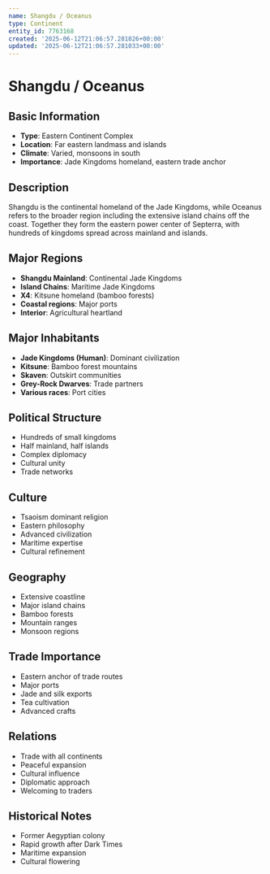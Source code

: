 ```yaml
---
name: Shangdu / Oceanus
type: Continent
entity_id: 7763168
created: '2025-06-12T21:06:57.281026+00:00'
updated: '2025-06-12T21:06:57.281033+00:00'
---
```


# Shangdu / Oceanus

## Basic Information
- **Type**: Eastern Continent Complex
- **Location**: Far eastern landmass and islands
- **Climate**: Varied, monsoons in south
- **Importance**: Jade Kingdoms homeland, eastern trade anchor

## Description
Shangdu is the continental homeland of the Jade Kingdoms, while Oceanus refers to the broader region including the extensive island chains off the coast. Together they form the eastern power center of Septerra, with hundreds of kingdoms spread across mainland and islands.

## Major Regions
- **Shangdu Mainland**: Continental Jade Kingdoms
- **Island Chains**: Maritime Jade Kingdoms
- **X4**: Kitsune homeland (bamboo forests)
- **Coastal regions**: Major ports
- **Interior**: Agricultural heartland

## Major Inhabitants
- **Jade Kingdoms (Human)**: Dominant civilization
- **Kitsune**: Bamboo forest mountains
- **Skaven**: Outskirt communities
- **Grey-Rock Dwarves**: Trade partners
- **Various races**: Port cities

## Political Structure
- Hundreds of small kingdoms
- Half mainland, half islands
- Complex diplomacy
- Cultural unity
- Trade networks

## Culture
- Tsaoism dominant religion
- Eastern philosophy
- Advanced civilization
- Maritime expertise
- Cultural refinement

## Geography
- Extensive coastline
- Major island chains
- Bamboo forests
- Mountain ranges
- Monsoon regions

## Trade Importance
- Eastern anchor of trade routes
- Major ports
- Jade and silk exports
- Tea cultivation
- Advanced crafts

## Relations
- Trade with all continents
- Peaceful expansion
- Cultural influence
- Diplomatic approach
- Welcoming to traders

## Historical Notes
- Former Aegyptian colony
- Rapid growth after Dark Times
- Maritime expansion
- Cultural flowering